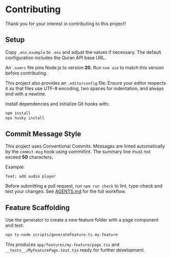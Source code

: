# Contributing

Thank you for your interest in contributing to this project!

## Setup

Copy `.env.example` to `.env` and adjust the values if necessary. The default configuration includes the Quran API base URL.

An `.nvmrc` file pins Node.js to version **20**. Run `nvm use` to match this version before contributing.

This project also provides an `.editorconfig` file. Ensure your editor respects
it so that files use UTF-8 encoding, two spaces for indentation, and always end
with a newline.

Install dependencies and initialize Git hooks with:

```bash
npm install
npx husky install
```

## Commit Message Style

This project uses Conventional Commits. Messages are linted automatically by the `commit-msg` hook using commitlint.
The summary line must not exceed **50** characters.

Example:

```text
feat: add audio player
```

Before submitting a pull request, run `npm run check` to lint, type-check and
test your changes. See [AGENTS.md](AGENTS.md) for the full workflow.

## Feature Scaffolding

Use the generator to create a new feature folder with a page component and test:

```bash
npx ts-node scripts/generateFeature.ts my-feature
```

This produces `app/features/my-feature/page.tsx` and
`__tests__/MyFeaturePage.test.tsx` ready for further development.
